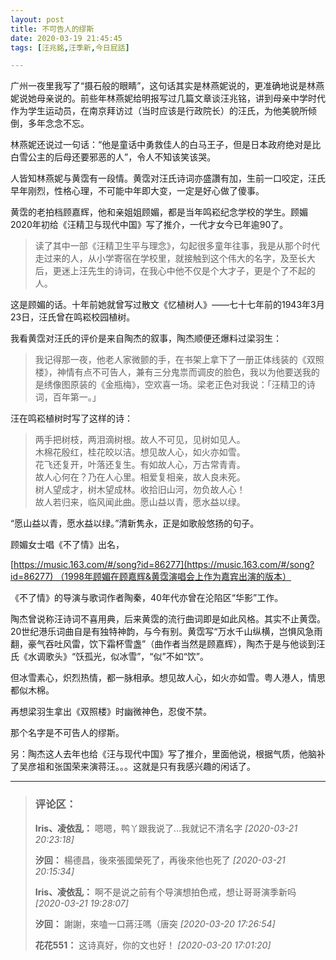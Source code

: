 ```yaml
---
layout: post
title: 不可告人的缪斯
date: 2020-03-19 21:45:45
tags: [汪兆銘,汪季新,今日屁話]

---
```

广州一夜里我写了“摄石般的眼睛”，这句话其实是林燕妮说的，更准确地说是林燕妮说她母亲说的。前些年林燕妮给明报写过几篇文章谈汪兆铭，讲到母亲中学时代作为学生运动员，在南京拜访过（当时应该是行政院长）的汪氏，为他美貌所倾倒，多年念念不忘。

林燕妮还说过一句话：“他是童话中勇救佳人的白马王子，但是日本政府绝对是比白雪公主的后母还要邪恶的人”，令人不知该笑该哭。

人皆知林燕妮与黄霑有一段情。黄霑对汪氏诗词亦盛讚有加，生前一口咬定，汪氏早年刚烈，性格心理，不可能中年即大变，一定是好心做了傻事。

黄霑的老拍档顾嘉辉，他和亲姐姐顾媚，都是当年鸣崧纪念学校的学生。顾媚2020年初给《汪精卫与现代中国》写了推介，一代才女今已年逾90了。

> 读了其中一部《汪精卫生平与理念》，勾起很多童年往事，我是从那个时代走过来的人，从小学寄宿在学校里，就接触到这个伟大的名字，及至长大后，更迷上汪先生的诗词，在我心中他不仅是个大才子，更是个了不起的人。

这是顾媚的话。十年前她就曾写过散文《忆植树人》——七十七年前的1943年3月23日，汪氏曾在鸣崧校园植树。

我看黄霑对汪氏的评价是来自陶杰的叙事，陶杰顺便还爆料过梁羽生：

> 我记得那一夜，他老人家微颤的手，在书架上拿下了一册正体线装的《双照楼》，神情有点不可告人，兼有三分鬼祟而调皮的脸色，我以为他要送我的是绣像图原装的《金瓶梅》，空欢喜一场。梁老正色对我说：「汪精卫的诗词，百年第一。」

汪在鸣崧植树时写了这样的诗：

> 两手把树枝，两泪滴树根。故人不可见，见树如见人。   
> 木棉花殷红，桂花皎以洁。想见故人心，如火亦如雪。   
> 花飞还复开，叶落还复生。有如故人心，万古常青青。   
> 故人心何在？乃在人心里。相爱复相亲，故人良未死。   
> 树人望成才，树木望成林。收拾旧山河，勿负故人心！   
> 故人若归来，临风闻此曲。愿山益以青，愿水益以绿。

“愿山益以青，愿水益以绿。”清新隽永，正是如歌般悠扬的句子。

顾媚女士唱《不了情》出名，

[https://music.163.com/#/song?id=86277](https://music.163.com/#/song?id=86277) （1998年顾媚在顾嘉辉&黄霑演唱会上作为嘉宾出演的版本）  

《不了情》的导演与歌词作者陶秦，40年代亦曾在沦陷区“华影”工作。

陶杰曾说称汪诗词不喜用典，后来黄霑的流行曲词即是如此风格。其实不止黄霑。20世纪港乐词曲自是有独特神韵，与今有别。黄霑写“万水千山纵横，岂惧风急雨翻，豪气吞吐风雷，饮下霜杯雪盏”（曲作者当然是顾嘉辉），陶杰于是与他谈到汪氏《水调歌头》“饫孤光，似冰雪”，“似”不如“饮”。

但冰雪素心，炽烈热情，都一脉相承。想见故人心，如火亦如雪。粤人港人，情思都似木棉。

再想梁羽生拿出《双照楼》时幽微神色，忍俊不禁。

那个名字是不可告人的缪斯。  

另：陶杰这人去年也给《汪与现代中国》写了推介，里面他说，根据气质，他脑补了吴彦祖和张国荣来演蒋汪。。。这就是只有我感兴趣的闲话了。

---
> ### 评论区：
>**Iris、凌依乱：** 嗯嗯，鸭丫跟我说了…我就记不清名字  *[2020-03-21 20:23:18]*
>
>**汐回：** 楊德昌，後來張國榮死了，再後來他也死了  *[2020-03-21 20:15:34]*
>
>**Iris、凌依乱：** 啊不是说之前有个导演想拍色戒，想让哥哥演季新吗  *[2020-03-21 19:28:07]*
>
>**汐回：** 謝謝，來嗑一口蔣汪嗎（唐突  *[2020-03-20 17:26:54]*
>
>**花花551：** 这诗真好，你的文也好！  *[2020-03-20 17:01:20]*
>
>